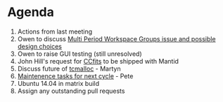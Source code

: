 Agenda
======
1. Actions from last meeting
2. Owen to discuss [Multi Period Workspace Groups issue and possible design choices](https://github.com/mantidproject/documents/blob/master/Design/MultiPeriodGroupWorkspace.md)
3. Owen to raise GUI testing (still unresolved)
3. John Hill's request for [CCfits](http://heasarc.gsfc.nasa.gov/fitsio/CCfits/) to be shipped with Mantid
4. Discuss future of [tcmalloc](https://gist.github.com/martyngigg/39716a22b159e0918e48) - Martyn
5. [Maintenence tasks for next cycle](https://github.com/mantidproject/documents/blob/master/Project-Management/TechnicalSteeringCommittee/reports/MaintenanceTasks.md) - Pete
5. Ubuntu 14.04 in matrix build
5. Assign any outstanding pull requests
